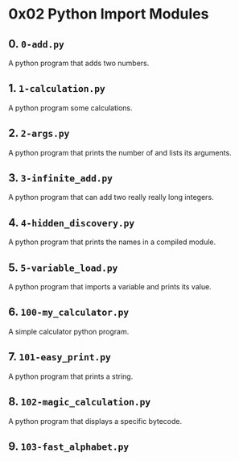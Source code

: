 # 0x02 Python Import Modules

## 0. `0-add.py`

A python program that adds two numbers.

## 1. `1-calculation.py`

A python program some calculations.

## 2. `2-args.py`

A python program that prints the number of and lists its arguments.

## 3. `3-infinite_add.py`

A python program that can add two really really long integers.

## 4. `4-hidden_discovery.py`

A python program that prints the names in a compiled module.

## 5. `5-variable_load.py`

A python program that imports a variable and prints its value.

## 6. `100-my_calculator.py`

A simple calculator python program.

## 7. `101-easy_print.py`

A python program that prints a string.

## 8. `102-magic_calculation.py`

A python program that displays a specific bytecode.

## 9. `103-fast_alphabet.py`
